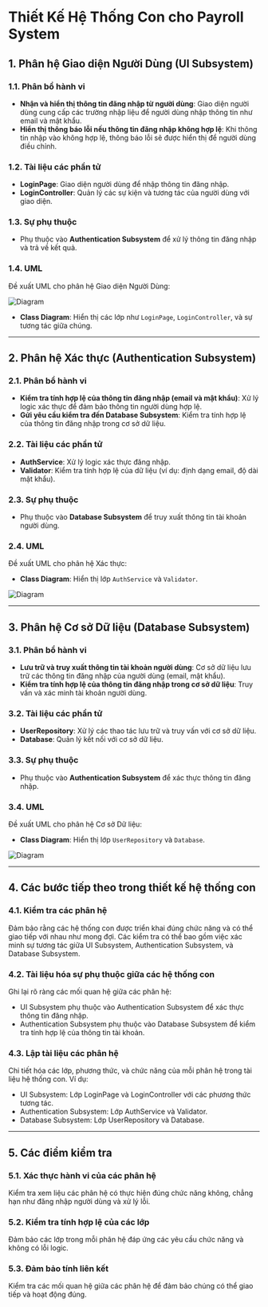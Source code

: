 
# Thiết Kế Hệ Thống Con cho Payroll System

## 1. Phân hệ Giao diện Người Dùng (UI Subsystem)

### 1.1. Phân bổ hành vi
- **Nhận và hiển thị thông tin đăng nhập từ người dùng**: Giao diện người dùng cung cấp các trường nhập liệu để người dùng nhập thông tin như email và mật khẩu.
- **Hiển thị thông báo lỗi nếu thông tin đăng nhập không hợp lệ**: Khi thông tin nhập vào không hợp lệ, thông báo lỗi sẽ được hiển thị để người dùng điều chỉnh.

### 1.2. Tài liệu các phần tử
- **LoginPage**: Giao diện người dùng để nhập thông tin đăng nhập.
- **LoginController**: Quản lý các sự kiện và tương tác của người dùng với giao diện.

### 1.3. Sự phụ thuộc
- Phụ thuộc vào **Authentication Subsystem** để xử lý thông tin đăng nhập và trả về kết quả.

### 1.4. UML
Đề xuất UML cho phân hệ Giao diện Người Dùng:

![Diagram](https://www.planttext.com/api/plantuml/png/R91B2W8n44JtEKNXIXTpWIn458K15u9uW6Z24En9Gj9HH3oP2u_a5JGgE7vM3LNLhp_NysMKM4NEBOcWDblL6FHMDPPvdGw9JTl3KG0RKYbXxXlh5YLIDA22QPMbcJMa9POShMjUHhZdzpxgVnuLp3WpUoVnh0y7q3O5KeV-G6BdhRwh9_4vVU8THqzauci7OAV8QiMcTY5pfxK3dCReupVrVKrL3N_e4ZcP94vYP9mktxa1003__mC0)
- **Class Diagram**: Hiển thị các lớp như `LoginPage`, `LoginController`, và sự tương tác giữa chúng.

---

## 2. Phân hệ Xác thực (Authentication Subsystem)

### 2.1. Phân bổ hành vi
- **Kiểm tra tính hợp lệ của thông tin đăng nhập (email và mật khẩu)**: Xử lý logic xác thực để đảm bảo thông tin người dùng hợp lệ.
- **Gửi yêu cầu kiểm tra đến Database Subsystem**: Kiểm tra tính hợp lệ của thông tin đăng nhập trong cơ sở dữ liệu.

### 2.2. Tài liệu các phần tử
- **AuthService**: Xử lý logic xác thực đăng nhập.
- **Validator**: Kiểm tra tính hợp lệ của dữ liệu (ví dụ: định dạng email, độ dài mật khẩu).

### 2.3. Sự phụ thuộc
- Phụ thuộc vào **Database Subsystem** để truy xuất thông tin tài khoản người dùng.

### 2.4. UML
Đề xuất UML cho phân hệ Xác thực:
- **Class Diagram**: Hiển thị lớp `AuthService` và `Validator`.

![Diagram](https://www.planttext.com/api/plantuml/png/X91D2i8m48NtESNGLGLxWIwa8kw5WljfEjHWcfHCKX7foLnu9AzWunyjBfpbuxtlpSpzUYlOe_EXrQ93USI685a7Vo3ZbKIlh84oL7ncJsq25m4WDJ93z9JaUYNfgSRfKQiQFMqSrJ6FcbDgKUaSIk-KQPRGZTcJTVL7MUHGMQi9pSWOn1U_Vw6i-u5l8t2EdK6ctjsxBVrVExqdorQJ1N88J2m6KP2fuvyU0000__y30000)

---

## 3. Phân hệ Cơ sở Dữ liệu (Database Subsystem)

### 3.1. Phân bổ hành vi
- **Lưu trữ và truy xuất thông tin tài khoản người dùng**: Cơ sở dữ liệu lưu trữ các thông tin đăng nhập của người dùng (email, mật khẩu).
- **Kiểm tra tính hợp lệ của thông tin đăng nhập trong cơ sở dữ liệu**: Truy vấn và xác minh tài khoản người dùng.

### 3.2. Tài liệu các phần tử
- **UserRepository**: Xử lý các thao tác lưu trữ và truy vấn với cơ sở dữ liệu.
- **Database**: Quản lý kết nối với cơ sở dữ liệu.

### 3.3. Sự phụ thuộc
- Phụ thuộc vào **Authentication Subsystem** để xác thực thông tin đăng nhập.

### 3.4. UML
Đề xuất UML cho phân hệ Cơ sở Dữ liệu:
- **Class Diagram**: Hiển thị lớp `UserRepository` và `Database`.

![Diagram](https://www.planttext.com/api/plantuml/png/N5113e8m4Bpt5GqdFF013eOOVO0G7x2KbJH2mUwMI0mly-2J_88K1Onpc6GpipkJVJsU2J5OTdKbMb0NA546Us38WL1cBgUU6Ej0teMKgW8YUIAqARODQMviFmaUPsqAB-twGmsw2j5pB3EssfIRU5hxMWawz6FeHleeew5hT34Q1h4aBJtc3DKOWuh3rUs1DrIEyUZGzk7LyqziYkGgdk_-TO-YxHeIox4EYK4aQ0h_ZpS0003__mC0)

---

## 4. Các bước tiếp theo trong thiết kế hệ thống con

### 4.1. Kiểm tra các phân hệ
Đảm bảo rằng các hệ thống con được triển khai đúng chức năng và có thể giao tiếp với nhau như mong đợi.
Các kiểm tra có thể bao gồm việc xác minh sự tương tác giữa UI Subsystem, Authentication Subsystem, và Database Subsystem.

### 4.2. Tài liệu hóa sự phụ thuộc giữa các hệ thống con
Ghi lại rõ ràng các mối quan hệ giữa các phân hệ:
- UI Subsystem phụ thuộc vào Authentication Subsystem để xác thực thông tin đăng nhập.
- Authentication Subsystem phụ thuộc vào Database Subsystem để kiểm tra tính hợp lệ của thông tin tài khoản.

### 4.3. Lập tài liệu các phân hệ
Chi tiết hóa các lớp, phương thức, và chức năng của mỗi phân hệ trong tài liệu hệ thống con. Ví dụ:
- UI Subsystem: Lớp LoginPage và LoginController với các phương thức tương tác.
- Authentication Subsystem: Lớp AuthService và Validator.
- Database Subsystem: Lớp UserRepository và Database.

---

## 5. Các điểm kiểm tra

### 5.1. Xác thực hành vi của các phân hệ
Kiểm tra xem liệu các phân hệ có thực hiện đúng chức năng không, chẳng hạn như đăng nhập người dùng và xử lý lỗi.

### 5.2. Kiểm tra tính hợp lệ của các lớp
Đảm bảo các lớp trong mỗi phân hệ đáp ứng các yêu cầu chức năng và không có lỗi logic.

### 5.3. Đảm bảo tính liên kết
Kiểm tra các mối quan hệ giữa các phân hệ để đảm bảo chúng có thể giao tiếp và hoạt động đúng.
